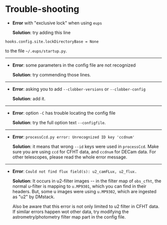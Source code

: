 # Trouble-shooting


* __Error__ with "exclusive lock" when using `eups` 

  __Solution__: try adding this line
```
hooks.config.site.lockDirectoryBase = None
```
to the file `~/.eups/startup.py`.

------

* __Error__: some parameters in the config file are not recognized

  __Solution__: try commending those lines.
------

* __Error__: asking you to add `--clobber-versions` or `--clobber-config`

  __Solution__: add it.
------

* __Error__: option `-C` has trouble locating the config file

  __Solution__: try the full option text `--configfile`.
------

* __Error__: `processCcd.py error: Unrecognized ID key 'ccdnum'` 

  __Solution__: it means that wrong `--id` keys were used in `processCcd`. Make sure you are using `ccd` for CFHT data, and `ccdnum` for DECam data. For other telescopes, please read the whole error message.
------

* __Error__: `Could not find flux field(s): u2_camFLux, u2_flux.`

  __Solution__: It occurs in u2-filter images -- in the filter map of `obs_cfht`, the normal u-filter is mapping to `u.MP9301`, which you can find in their headers. But, some u images were using `u.MP9302`, which are ingested as "u2" by DMstack. 
  
  Also be aware that this error is not only limited to u2 filter in CFHT data. If similar errors happen wot other data, try modifying the astrometry/photometry filter map part in the config file.
